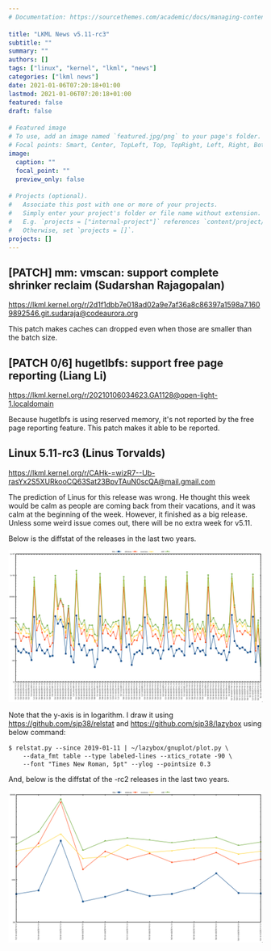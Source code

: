 ```yaml
---
# Documentation: https://sourcethemes.com/academic/docs/managing-content/

title: "LKML News v5.11-rc3"
subtitle: ""
summary: ""
authors: []
tags: ["linux", "kernel", "lkml", "news"]
categories: ["lkml news"]
date: 2021-01-06T07:20:18+01:00
lastmod: 2021-01-06T07:20:18+01:00
featured: false
draft: false

# Featured image
# To use, add an image named `featured.jpg/png` to your page's folder.
# Focal points: Smart, Center, TopLeft, Top, TopRight, Left, Right, BottomLeft, Bottom, BottomRight.
image:
  caption: ""
  focal_point: ""
  preview_only: false

# Projects (optional).
#   Associate this post with one or more of your projects.
#   Simply enter your project's folder or file name without extension.
#   E.g. `projects = ["internal-project"]` references `content/project/deep-learning/index.md`.
#   Otherwise, set `projects = []`.
projects: []
---
```


[PATCH] mm: vmscan: support complete shrinker reclaim (Sudarshan Rajagopalan)
-----------------------------------------------------------------------------

https://lkml.kernel.org/r/2d1f1dbb7e018ad02a9e7af36a8c86397a1598a7.1609892546.git.sudaraja@codeaurora.org

This patch makes caches can dropped even when those are smaller than the batch
size.


[PATCH 0/6] hugetlbfs: support free page reporting (Liang Li)
-------------------------------------------------------------

https://lkml.kernel.org/r/20210106034623.GA1128@open-light-1.localdomain

Because hugetlbfs is using reserved memory, it's not reported by the free page
reporting feature.  This patch makes it able to be reported.


Linux 5.11-rc3 (Linus Torvalds)
-------------------------------

https://lkml.kernel.org/r/CAHk-=wizR7--Ub-rasYx2S5XURkooCQ63Sat23BpvTAuN0scQA@mail.gmail.com

The prediction of Linus for this release was wrong.  He thought this week would
be calm as people are coming back from their vacations, and it was calm at the
beginning of the week.  However, it finished as a big release.  Unless some
weird issue comes out, there will be no extra week for v5.11.

Below is the diffstat of the releases in the last two years.

![Kernel release stat](/img/kernel_release_stat/v5.0-rc3..v5.11-rc3.png)

Note that the y-axis is in logarithm.  I draw it using
https://github.com/sjp38/relstat and https://github.com/sjp38/lazybox using
below command:

    $ relstat.py --since 2019-01-11 | ~/lazybox/gnuplot/plot.py \
	    --data_fmt table --type labeled-lines --xtics_rotate -90 \
	    --font "Times New Roman, 5pt" --ylog --pointsize 0.3


And, below is the diffstat of the -rc2 releases in the last two years.

![rc2 release stat](/img/kernel_release_stat/v5.11-rc3-only.png)
